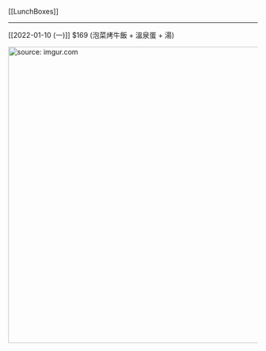 [[LunchBoxes]]

---

[[2022-01-10 (一)]] $169 (泡菜烤牛飯 + 溫泉蛋 + 湯)

<a href="https://imgur.com/IKWaVt9"><img src="https://i.imgur.com/IKWaVt9.jpg" title="source: imgur.com" width="600px" /></a>
